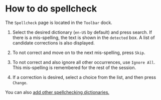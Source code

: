 # How to do spellcheck

The `Spellcheck` page is located in the `Toolbar` dock. 

1. Select the desired dictionary (`en-US` by default) and press search. If there is a mis-spelling, the text is shown in the `detected` box. A list of candidate corrections is also displayed.

2. To not correct and move on to the next mis-spelling, press `Skip`. 

3. To not correct and also ignore all other occurrences, use `Ignore All`. This mis-spelling is remembered for the rest of the session.

4. If a correction is desired, select a choice from the list, and then press `Change`.

You can also [add other spellchecking dictionaries.](addspelldict.md)